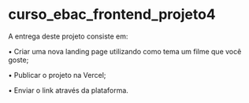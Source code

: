 ﻿# curso_ebac_frontend_projeto4


A entrega deste projeto consiste em:



• Criar uma nova landing page utilizando como tema um filme que você goste;

• Publicar o projeto na Vercel;

• Enviar o link através da plataforma.
